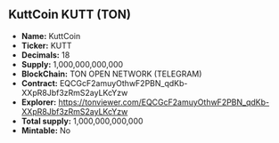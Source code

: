 ## KuttCoin KUTT (TON)

- **Name:** KuttCoin
- **Ticker:** KUTT
- **Decimals:** 18
- **Supply:** 1,000,000,000,000
- **BlockChain:** TON OPEN NETWORK (TELEGRAM)
- **Contract:** EQCGcF2amuyOthwF2PBN_qdKb-XXpR8Jbf3zRmS2ayLKcYzw
- **Explorer:** https://tonviewer.com/EQCGcF2amuyOthwF2PBN_qdKb-XXpR8Jbf3zRmS2ayLKcYzw
- **Total supply:** 1,000,000,000,000
- **Mintable:** No
